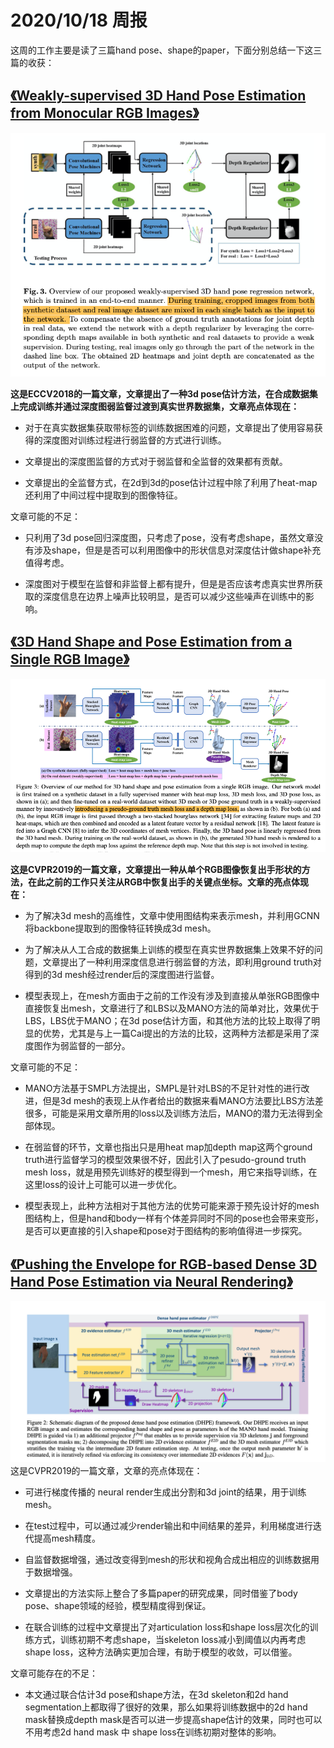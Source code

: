#  2020/10/18 周报
这周的工作主要是读了三篇hand pose、shape的paper，下面分别总结一下这三篇的收获：

## [《Weakly-supervised 3D Hand Pose Estimation from Monocular RGB Images》](https://openaccess.thecvf.com/content_ECCV_2018/papers/Yujun_Cai_Weakly-supervised_3D_Hand_ECCV_2018_paper.pdf)
![f](/picture/1.png)

**这是ECCV2018的一篇文章，文章提出了一种3d pose估计方法，在合成数据集上完成训练并通过深度图弱监督过渡到真实世界数据集，文章亮点体现在：**

* 对于在真实数据集获取带标签的训练数据困难的问题，文章提出了使用容易获得的深度图对训练过程进行弱监督的方式进行训练。

* 文章提出的深度图监督的方式对于弱监督和全监督的效果都有贡献。

* 文章提出的全监督方式，在2d到3d的pose估计过程中除了利用了heat-map 还利用了中间过程中提取到的图像特征。

文章可能的不足：

* 只利用了3d pose回归深度图，只考虑了pose，没有考虑shape，虽然文章没有涉及shape，但是是否可以利用图像中的形状信息对深度估计做shape补充值得考虑。

* 深度图对于模型在监督和非监督上都有提升，但是是否应该考虑真实世界所获取的深度信息在边界上噪声比较明显，是否可以减少这些噪声在训练中的影响。

## [《3D Hand Shape and Pose Estimation from a Single RGB Image》](https://arxiv.org/pdf/1903.00812.pdf)

![f](/picture/2.png)

**这是CVPR2019的一篇文章，文章提出一种从单个RGB图像恢复出手形状的方法，在此之前的工作只关注从RGB中恢复出手的关键点坐标。文章的亮点体现在：**

* 为了解决3d mesh的高维性，文章中使用图结构来表示mesh，并利用GCNN将backbone提取到的图像特征转换成3d mesh。

* 为了解决从人工合成的数据集上训练的模型在真实世界数据集上效果不好的问题，文章提出了一种利用深度信息进行弱监督的方法，即利用ground truth对得到的3d mesh经过render后的深度图进行监督。

* 模型表现上，在mesh方面由于之前的工作没有涉及到直接从单张RGB图像中直接恢复出mesh，文章进行了和LBS以及MANO方法的简单对比，效果优于LBS，LBS优于MANO；在3d pose估计方面，和其他方法的比较上取得了明显的优势，尤其是与上一篇Cai提出的方法的比较，这两种方法都是采用了深度图作为弱监督的一部分。

文章可能的不足：

* MANO方法基于SMPL方法提出，SMPL是针对LBS的不足针对性的进行改进，但是3d mesh的表现上从作者给出的数据来看MANO方法要比LBS方法差很多，可能是采用文章所用的loss以及训练方法后，MANO的潜力无法得到全部体现。

* 在弱监督的环节，文章也指出只是用heat map加depth map这两个ground truth进行监督学习的模型效果很不好，因此引入了pesudo-ground truth mesh loss，就是用预先训练好的模型得到一个mesh，用它来指导训练，在这里loss的设计上可能可以进一步优化。

* 模型表现上，此种方法相对于其他方法的优势可能来源于预先设计好的mesh图结构上，但是hand和body一样有个体差异同时不同的pose也会带来变形，是否可以更直接的引入shape和pose对于图结构的影响值得进一步探究。

## [《Pushing the Envelope for RGB-based Dense 3D Hand Pose Estimation via Neural Rendering》](https://openaccess.thecvf.com/content_CVPR_2019/papers/Baek_Pushing_the_Envelope_for_RGB-Based_Dense_3D_Hand_Pose_Estimation_CVPR_2019_paper.pdf)

![f](/picture/3.png)这是CVPR2019的一篇文章，文章的亮点体现在：

* 可进行梯度传播的 neural render生成出分割和3d joint的结果，用于训练mesh。

* 在test过程中，可以通过减少render输出和中间结果的差异，利用梯度进行迭代提高mesh精度。

* 自监督数据增强，通过改变得到mesh的形状和视角合成出相应的训练数据用于数据增强。

* 文章提出的方法实际上整合了多篇paper的研究成果，同时借鉴了body pose、shape领域的经验，模型精度得到保证。

* 在联合训练的过程中文章提出了对articulation loss和shape loss层次化的训练方式，训练初期不考虑shape，当skeleton loss减小到阈值以内再考虑shape loss，这种方法确实更加合理，有助于模型的收敛，可以借鉴。

文章可能存在的不足：

* 本文通过联合估计3d pose和shape方法，在3d skeleton和2d hand segmentation上都取得了很好的效果，那么如果将训练数据中的2d hand mask替换成depth mask是否可以进一步提高shape估计的效果，同时也可以不用考虑2d hand mask 中 shape loss在训练初期对整体的影响。